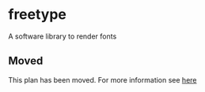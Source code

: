 # freetype

A software library to render fonts

## Moved

This plan has been moved. For more information see [here](https://github.com/habitat-sh/core-plans#additional-plans)
